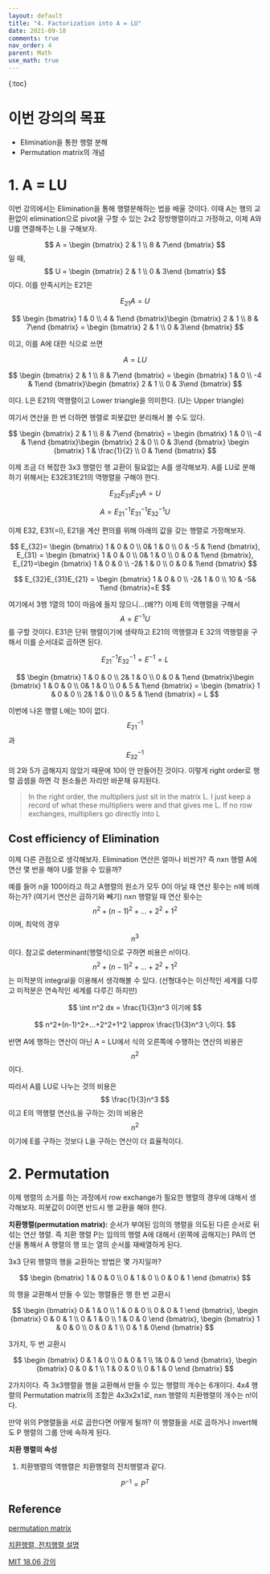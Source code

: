 ```yaml
---
layout: default
title: "4. Factorization into A = LU"
date: 2021-09-18
comments: true
nav_order: 4
parent: Math
use_math: true
---
```




{:toc} 



# **이번 강의의 목표**

* Elimination을 통한 행렬 분해
* Permutation matrix의 개념



# **1. A = LU**

이번 강의에서는 Elimination을 통해 행렬분해하는 법을 배울 것이다. 이때 A는 행의 교환없이 elimination으로 pivot을 구할 수 있는 2x2 정방행렬이라고 가정하고, 이제 A와 U를 연결해주는 L을 구해보자.


$$
A = \begin {bmatrix} 2 & 1 \\
8 & 7\end {bmatrix}
$$
일 때, 
$$
U = \begin {bmatrix} 2 & 1 \\
0 & 3\end {bmatrix}
$$
이다. 이를 만족시키는 E21은


$$
E_{21} A = U
$$


$$
\begin {bmatrix} 1 & 0 \\
4 & 1\end {bmatrix}\begin {bmatrix} 2 & 1 \\
8 & 7\end {bmatrix} = \begin {bmatrix} 2 & 1 \\
0 & 3\end {bmatrix}
$$


이고, 이를 A에 대한 식으로 쓰면


$$
A = LU
$$

$$
\begin {bmatrix} 2 & 1 \\
8 & 7\end {bmatrix} = \begin {bmatrix} 1 & 0 \\
-4 & 1\end {bmatrix}\begin {bmatrix} 2 & 1 \\
0 & 3\end {bmatrix}
$$


이다. L은 E21의 역행렬이고 Lower triangle을 의미한다. (U는 Upper triangle)

여기서 연산을 한 번 더하면 행렬로 피봇값만 분리해서 볼 수도 있다.


$$
\begin {bmatrix} 2 & 1 \\
8 & 7\end {bmatrix} = \begin {bmatrix} 1 & 0 \\
-4 & 1\end {bmatrix}\begin {bmatrix} 2 & 0 \\
0 & 3\end {bmatrix} \begin {bmatrix} 1 & \frac{1}{2} \\
0 & 1\end {bmatrix}
$$


이제 조금 더 복잡한 3x3 행렬인 행 교환이 필요없는 A를 생각해보자. A를 LU로 분해하기 위해서는 E32E31E21의 역행렬을 구해야 한다.


$$
E_{32}E_{31}E_{21}A=U
$$

$$
A=E_{21}^{-1}E_{31}^{-1}E_{32}^{-1}U
$$


이제 E32, E31(=I), E21을 계산 편의를 위해 아래의 값을 갖는 행렬로 가정해보자.


$$
E_{32}= \begin {bmatrix} 1 & 0 & 0 \\ 0& 1 & 0 \\ 0 & -5 & 1\end {bmatrix}, E_{31} = \begin {bmatrix} 1 & 0 & 0 \\ 0& 1 & 0 \\ 0 & 0 & 1\end {bmatrix}, E_{21}=\begin {bmatrix} 1 & 0 & 0 \\ -2& 1 & 0 \\ 0 & 0 & 1\end {bmatrix}
$$

$$
E_{32}E_{31}E_{21} = \begin {bmatrix} 1 & 0 & 0 \\ -2& 1 & 0 \\ 10 & -5& 1\end {bmatrix}=E
$$


여기에서 3행 1열의 10이 마음에 들지 않으니...(왜??) 이제 E의 역행렬을 구해서 
$$
A= E^{-1}U
$$
를 구할 것이다. E31은 단위 행렬이기에 생략하고 E21의 역행렬과 E 32의 역행렬을 구해서 이를 순서대로 곱하면 된다. 


$$
E_{21}^{-1}E_{32}^{-1}= E^{-1}=L
$$



$$
\begin {bmatrix} 1 & 0 & 0 \\ 2& 1 & 0 \\ 0 & 0 & 1\end {bmatrix}\begin {bmatrix} 1 & 0 & 0 \\ 0& 1 & 0 \\ 0 & 5 & 1\end {bmatrix} = \begin {bmatrix} 1 & 0 & 0 \\ 2& 1 & 0 \\ 0 & 5 & 1\end {bmatrix} = L
$$


이번에 나온 행렬 L에는 10이 없다. 
$$
E_{21}^{-1}
$$
과
$$
E^{-1}_{32}
$$
의 2와 5가 곱해지지 않았기 때문에 10이 안 만들어진 것이다. 이렇게 right order로 행렬 곱셈을 하면 각 원소들은 자리만 바꾼채 유지된다.

> In the right order, the multipliers just sit in the matrix L. I just keep a record of what these multipliers were and that gives me L. If no row exchanges, multipliers go directly into L



## Cost efficiency of Elimination

이제 다른 관점으로 생각해보자. Elimination 연산은 얼마나 비싼가? 즉 nxn 행렬 A에 연산 몇 번을 해야 U를 얻을 수 있을까?

예를 들어 n을 100이라고 하고 A행렬의 원소가 모두 0이 아닐 때 연산 횟수는 n에 비례하는가? (여기서 연산은 곱하기와 빼기) nxn 행렬일 때 연산 횟수는
$$
n^2+(n-1)^2+...+2^2+1^2
$$
이며, 최악의 경우 
$$
n^3
$$
이다. 참고로 determinant(행렬식)으로 구하면 비용은 n!이다. 
$$
n^2+(n-1)^2+...+2^2+1^2 
$$
는 미적분의 integral을 이용해서 생각해볼 수 있다. (선형대수는 이산적인 세계를 다루고 미적분은 연속적인 세계를 다루긴 하지만)


$$
\int n^2 dx = \frac{1}{3}n^3 이기에
$$



$$
n^2+(n-1)^2+...+2^2+1^2 \approx \frac{1}{3}n^3 \;이다.
$$


반면 A에 행하는 연산이 아닌 A = LU에서 식의 오른쪽에 수행하는 연산의 비용은 
$$
n^2
$$
 이다.

따라서 A를 LU로 나누는 것의 비용은 
$$
\frac{1}{3}n^3
$$
이고 E의 역행렬 연산(L을 구하는 것)의 비용은
$$
n^2
$$
이기에 E를 구하는 것보다 L을 구하는 연산이 더 효율적이다.





# **2. Permutation**

이제 행렬의 소거를 하는 과정에서 row exchange가 필요한 행렬의 경우에 대해서 생각해보자. 피봇값이 0이면 반드시 행 교환을 해야 한다.

**치환행렬(permutation matrix):** 순서가 부여된 임의의 행렬을 의도된 다른 순서로 뒤섞는 연산 행렬. 즉 치환 행렬 P는 임의의 행렬 A에 대해서 (왼쪽에 곱해지는) PA의 연산을 통해서 A 행렬의 행 또는 열의 순서를 재배열하게 된다. 

3x3 단위 행렬의 행을 교환하는 방법은 몇 가지일까?


$$
\begin {bmatrix} 1 & 0 & 0 \\ 0 & 1 & 0 \\ 0 & 0 & 1 \end {bmatrix}
$$


의 행을 교환해서 만들 수 있는 행렬들은 행 한 번 교환시


$$
\begin {bmatrix} 0 & 1 & 0 \\ 1 & 0 & 0 \\ 0 & 0 & 1 \end {bmatrix}, \begin {bmatrix} 0 & 0 & 1 \\ 0 & 1 & 0 \\ 1 & 0 & 0 \end {bmatrix}, \begin {bmatrix} 1 & 0 & 0 \\ 0 & 0 & 1 \\ 0 & 1 & 0\end {bmatrix}
$$


3가지, 두 번 교환시


$$
\begin {bmatrix} 0 & 1 & 0 \\ 0 & 0 & 1 \\ 1& 0 & 0 \end {bmatrix}, \begin {bmatrix} 0 & 0 & 1 \\ 1 & 0 & 0 \\ 0 & 1 & 0 \end {bmatrix}
$$


2가지이다. 즉 3x3행렬을 행을 교환해서 만들 수 있는 행렬의 개수는 6개이다. 4x4 행렬의 Permutation matrix의 조합은 4x3x2x1로, nxn 행렬의 치환행렬의 개수는 n!이다.

만약 위의 P행렬들을 서로 곱한다면 어떻게 될까? 이 행렬들을 서로 곱하거나 invert해도 P 행렬의 그룹 안에 속하게 된다. 



**치환 행렬의 속성**

1. 치환행렬의 역행렬은 치환행렬의 전치행렬과 같다.

$$
P^{-1} = P^T
$$







## Reference

[permutation matrix](https://ko.wikipedia.org/wiki/%EC%B9%98%ED%99%98%ED%96%89%EB%A0%AC)

[치환행렬, 전치행렬 설명](https://twlab.tistory.com/13)

[MIT 18.06 강의](https://www.youtube.com/watch?v=MsIvs_6vC38&list=PLE7DDD91010BC51F8&index=5)
